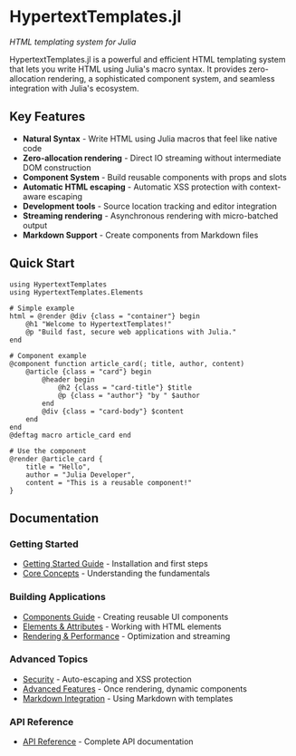 # HypertextTemplates.jl

_HTML templating system for Julia_

HypertextTemplates.jl is a powerful and efficient HTML templating system that lets you write HTML using Julia's macro syntax. It provides zero-allocation rendering, a sophisticated component system, and seamless integration with Julia's ecosystem.

## Key Features

- **Natural Syntax** - Write HTML using Julia macros that feel like native code
- **Zero-allocation rendering** - Direct IO streaming without intermediate DOM construction
- **Component System** - Build reusable components with props and slots
- **Automatic HTML escaping** - Automatic XSS protection with context-aware escaping
- **Development tools** - Source location tracking and editor integration
- **Streaming rendering** - Asynchronous rendering with micro-batched output
- **Markdown Support** - Create components from Markdown files

## Quick Start

```@example
using HypertextTemplates
using HypertextTemplates.Elements

# Simple example
html = @render @div {class = "container"} begin
    @h1 "Welcome to HypertextTemplates!"
    @p "Build fast, secure web applications with Julia."
end

# Component example
@component function article_card(; title, author, content)
    @article {class = "card"} begin
        @header begin
            @h2 {class = "card-title"} $title
            @p {class = "author"} "by " $author
        end
        @div {class = "card-body"} $content
    end
end
@deftag macro article_card end

# Use the component
@render @article_card {
    title = "Hello",
    author = "Julia Developer",
    content = "This is a reusable component!"
}
```

## Documentation

### Getting Started
- [Getting Started Guide](getting-started.md) - Installation and first steps
- [Core Concepts](core-concepts.md) - Understanding the fundamentals

### Building Applications
- [Components Guide](components.md) - Creating reusable UI components
- [Elements & Attributes](elements-attributes.md) - Working with HTML elements
- [Rendering & Performance](rendering.md) - Optimization and streaming

### Advanced Topics
- [Security](security.md) - Auto-escaping and XSS protection
- [Advanced Features](advanced-features.md) - Once rendering, dynamic components
- [Markdown Integration](markdown-integration.md) - Using Markdown with templates

### API Reference
- [API Reference](api.md) - Complete API documentation

